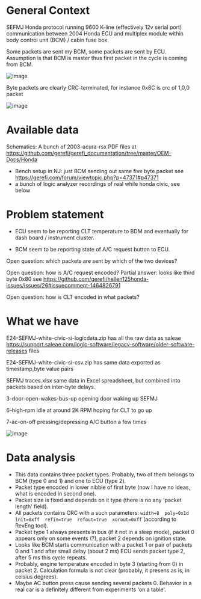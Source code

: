 
# General Context

SEFMJ Honda protocol running 9600 K-line (effectively 12v serial port) communication between 2004 Honda ECU and multiplex module within body control unit (BCM) / cabin fuse box.

Some packets are sent my BCM, some packets are sent by ECU. Assumption is that BCM is master thus first packet in the cycle is coming from BCM.

![image](https://user-images.githubusercontent.com/48498823/224524802-0bbde452-66a4-43b7-95c5-b523dc23cb63.png)

Byte packets are clearly CRC-terminated, for instance 0x8C is crc of 1,0,0 packet

![image](https://user-images.githubusercontent.com/48498823/224524734-9c9ed54d-0ecd-4aa1-a46e-3e1f9ce53acb.png)

# Available data

Schematics: A bunch of 2003-acura-rsx PDF files at https://github.com/gerefi/gerefi_documentation/tree/master/OEM-Docs/Honda

* Bench setup in NJ: just BCM sending out same five byte packet see https://gerefi.com/forum/viewtopic.php?p=47371#p47371
* a bunch of logic analyzer recordings of real while honda civic, see below

# Problem statement

* ECU seem to be reporting CLT temperature to BDM and eventually for dash board / instrument cluster.

* BCM seem to be reporting state of A/C request button to ECU.

Open question: which packets are sent by which of the two devices?

Open question: how is A/C request encoded? Partial answer: looks like third byte 0x80 see https://github.com/gerefi/hellen125honda-issues/issues/26#issuecomment-1464826791

Open question: how is CLT encoded in what packets?

# What we have

E24-SEFMJ-white-civic-si-logicdata.zip has all the raw data as saleae https://support.saleae.com/logic-software/legacy-software/older-software-releases files

E24-SEFMJ-white-civic-si-csv.zip has same data exported as timestamp,byte value pairs

SEFMJ traces.xlsx same data in Excel spreadsheet, but combined into packets based on inter-byte delays.

3-door-open-wakes-bus-up opening door waking up SEFMJ

6-high-rpm idle at around 2K RPM hoping for CLT to go up

7-ac-on-off pressing/depressing A/C button a few times

![image](https://user-images.githubusercontent.com/48498823/224524984-d926c878-4eca-4196-8265-8a69c9910193.png)

# Data analysis

* This data contains three packet types. Probably, two of them belongs to BCM (type 0 and 1) and one to ECU (type 2).
* Packet type encoded in lower nibble of first byte (now I have no ideas, what is encoded in second one).
* Packet size is fixed and depends on it type (there is no any 'packet length' field).
* All packets contains CRC with a such parameters: `width=8  poly=0x1d  init=0xff  refin=true  refout=true  xorout=0xff` (according to RevEng tool).
* Packet type 1 always presents in bus (if it not in a sleep mode), packet 0 appears only on some events (?), packet 2 depends on ignition state.
* Looks like BCM starts communication with a packet 1 or pair of packets 0 and 1 and after small delay (about 2 ms) ECU sends packet type 2, after 5 ms this cycle repeats.
* Probably, engine temperature encoded in byte 3 (starting from 0) in packet 2. Calculation formula is not clear (probably, it presens as is, in celsius degrees).
* Maybe AC button press cause sending several packets 0. Behavior in a real car is a definitely different from experiments 'on a table'.
